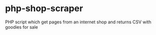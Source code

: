 # php-shop-scraper
PHP script which get pages from an internet shop and returns CSV with goodies for sale
